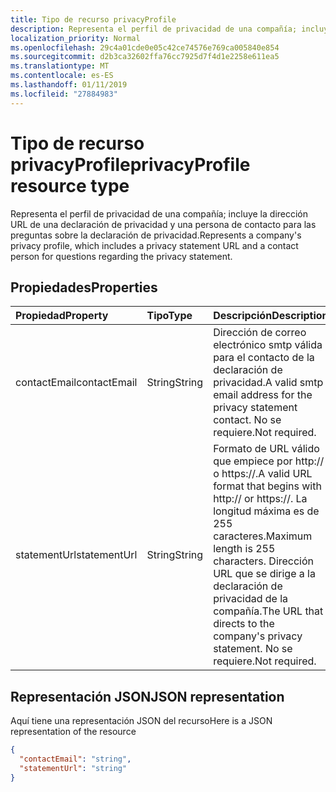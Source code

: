 ```yaml
---
title: Tipo de recurso privacyProfile
description: Representa el perfil de privacidad de una compañía; incluye la dirección URL de una declaración de privacidad y una persona de contacto para las preguntas sobre la declaración de privacidad.
localization_priority: Normal
ms.openlocfilehash: 29c4a01cde0e05c42ce74576e769ca005840e854
ms.sourcegitcommit: d2b3ca32602ffa76cc7925d7f4d1e2258e611ea5
ms.translationtype: MT
ms.contentlocale: es-ES
ms.lasthandoff: 01/11/2019
ms.locfileid: "27884983"
---
```

# <a name="privacyprofile-resource-type"></a><span data-ttu-id="a6e73-103">Tipo de recurso privacyProfile</span><span class="sxs-lookup"><span data-stu-id="a6e73-103">privacyProfile resource type</span></span>

<span data-ttu-id="a6e73-104">Representa el perfil de privacidad de una compañía; incluye la dirección URL de una declaración de privacidad y una persona de contacto para las preguntas sobre la declaración de privacidad.</span><span class="sxs-lookup"><span data-stu-id="a6e73-104">Represents a company's privacy profile, which includes a privacy statement URL and a contact person for questions regarding the privacy statement.</span></span>

## <a name="properties"></a><span data-ttu-id="a6e73-105">Propiedades</span><span class="sxs-lookup"><span data-stu-id="a6e73-105">Properties</span></span>
| <span data-ttu-id="a6e73-106">Propiedad</span><span class="sxs-lookup"><span data-stu-id="a6e73-106">Property</span></span>   | <span data-ttu-id="a6e73-107">Tipo</span><span class="sxs-lookup"><span data-stu-id="a6e73-107">Type</span></span>|<span data-ttu-id="a6e73-108">Descripción</span><span class="sxs-lookup"><span data-stu-id="a6e73-108">Description</span></span>|
|:---------------|:--------|:----------|
|<span data-ttu-id="a6e73-109">contactEmail</span><span class="sxs-lookup"><span data-stu-id="a6e73-109">contactEmail</span></span>|<span data-ttu-id="a6e73-110">String</span><span class="sxs-lookup"><span data-stu-id="a6e73-110">String</span></span>| <span data-ttu-id="a6e73-111">Dirección de correo electrónico smtp válida para el contacto de la declaración de privacidad.</span><span class="sxs-lookup"><span data-stu-id="a6e73-111">A valid smtp email address for the privacy statement contact.</span></span> <span data-ttu-id="a6e73-112">No se requiere.</span><span class="sxs-lookup"><span data-stu-id="a6e73-112">Not required.</span></span>|
|<span data-ttu-id="a6e73-113">statementUrl</span><span class="sxs-lookup"><span data-stu-id="a6e73-113">statementUrl</span></span>|<span data-ttu-id="a6e73-114">String</span><span class="sxs-lookup"><span data-stu-id="a6e73-114">String</span></span>| <span data-ttu-id="a6e73-115">Formato de URL válido que empiece por http:// o https://.</span><span class="sxs-lookup"><span data-stu-id="a6e73-115">A valid URL format that begins with http:// or https://.</span></span> <span data-ttu-id="a6e73-116">La longitud máxima es de 255 caracteres.</span><span class="sxs-lookup"><span data-stu-id="a6e73-116">Maximum length is 255 characters.</span></span> <span data-ttu-id="a6e73-117">Dirección URL que se dirige a la declaración de privacidad de la compañía.</span><span class="sxs-lookup"><span data-stu-id="a6e73-117">The URL that directs to the company's privacy statement.</span></span> <span data-ttu-id="a6e73-118">No se requiere.</span><span class="sxs-lookup"><span data-stu-id="a6e73-118">Not required.</span></span>|

## <a name="json-representation"></a><span data-ttu-id="a6e73-119">Representación JSON</span><span class="sxs-lookup"><span data-stu-id="a6e73-119">JSON representation</span></span>

<span data-ttu-id="a6e73-120">Aquí tiene una representación JSON del recurso</span><span class="sxs-lookup"><span data-stu-id="a6e73-120">Here is a JSON representation of the resource</span></span>

<!-- {
  "blockType": "resource",
  "optionalProperties": [

  ],
  "@odata.type": "microsoft.graph.privacyProfile"
}-->

```json
{
  "contactEmail": "string",
  "statementUrl": "string"
}
```
